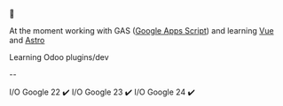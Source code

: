 🥴

At the moment working with GAS ([Google Apps Script](https://developers.google.com/apps-script)) and learning [Vue](https://vuejs.org/) and [Astro](https://astro.build/)

Learning Odoo plugins/dev

--

I/O Google 22 ✔️
I/O Google 23 ✔️
I/O Google 24 ✔️
